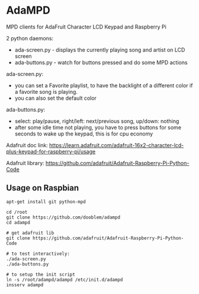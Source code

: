 AdaMPD
======

MPD clients for AdaFruit Character LCD Keypad and Raspberry Pi


2 python daemons:
 * ada-screen.py - displays the currently playing song and artist on LCD screen
 * ada-buttons.py - watch for buttons pressed and do some MPD actions

ada-screen.py:
 * you can set a Favorite playlist, to have the backlight of a different color if a favorite song is playing.
 * you can also set the default color

ada-buttons.py:
 * select: play/pause, right/left: next/previous song, up/down: nothing
 * after some idle time not playing, you have to press buttons for some seconds to wake up the keypad, this is for cpu economy

Adafruit doc link: https://learn.adafruit.com/adafruit-16x2-character-lcd-plus-keypad-for-raspberry-pi/usage

Adafruit library: https://github.com/adafruit/Adafruit-Raspberry-Pi-Python-Code

Usage on Raspbian
------------------------

    apt-get install git python-mpd
    
    cd /root
    git clone https://github.com/dooblem/adampd
    cd adampd
    
    # get adafruit lib
    git clone https://github.com/adafruit/Adafruit-Raspberry-Pi-Python-Code
    
    # to test interactively:
    ./ada-screen.py
    ./ada-buttons.py
    
    # to setup the init script
    ln -s /root/adampd/adampd /etc/init.d/adampd
    insserv adampd 
